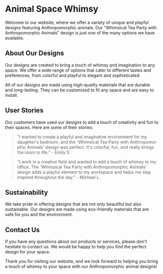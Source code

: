 <!--font:Great Vibes-->

# Animal Space Whimsy

<!--font:Barlow Condensed-->

Welcome to our website, where we offer a variety of unique and playful designs featuring An<wbr>thro<wbr>po<wbr>mor<wbr>phic animals. Our "Whimsical Tea Party with An<wbr>thro<wbr>po<wbr>mor<wbr>phic Animals" design is just one of the many options we have available.

## About Our Designs

Our designs are created to bring a touch of whimsy and imagination to any space. We offer a wide range of options that cater to different tastes and preferences, from colorful and playful to elegant and sophisticated.

All of our designs are made using high-quality materials that are durable and long-lasting. They can be customized to fit any space and are easy to install.

## User Stories

Our customers have used our designs to add a touch of creativity and fun to their spaces. Here are some of their stories:

> "I wanted to create a playful and imaginative environment for my daughter's bedroom, and the 'Whimsical Tea Party with An<wbr>thro<wbr>po<wbr>mor<wbr>phic Animals' design was perfect. It's colorful, fun, and really brings the room to life." - Emily S.

> "I work in a creative field and wanted to add a touch of whimsy to my office. The 'Whimsical Tea Party with An<wbr>thro<wbr>po<wbr>mor<wbr>phic Animals' design adds a playful element to my workspace and helps me stay inspired throughout the day." - Michael L.

## Sustainability

We take pride in offering designs that are not only beautiful but also sustainable. Our designs are made using eco-friendly materials that are safe for you and the environment.

## Contact Us

If you have any questions about our products or services, please don't hesitate to contact us. We would be happy to help you find the perfect design for your space.

Thank you for visiting our website, and we look forward to helping you bring a touch of whimsy to your space with our An<wbr>thro<wbr>po<wbr>mor<wbr>phic animal designs!

<!--

Write me content for website with wallpaper which alt text is:

"A whimsical tea party with An<wbr>thro<wbr>po<wbr>mor<wbr>phic animals"

The name/title of the page should not be 1:1 copy of the alt text but rather a real content of the website which is using this wallpaper.

- Use markdown format
- Start with heading
- Heading should be short and concise
- The content should look like a real website
- The website should not be about the wallpaper, wallpaper is just a related background
- Heading should be contain work "wallpaper" or "background"
- Include real sections like references, contact, user stories, etc. use things relevant to the page purpose.
- Feel free to use structure like headings, bullets, numbering, blockquotes, paragraphs, horizontal lines, etc.
- You can use formatting like bold or _italic_
- You can include UTF-8 emojis
- Links should be only #hash anchors (and you can refer to the document itself)
- Do not include images


---


# Whimsical Animals Wallpaper for Your Creative Space

Welcome to our website, where we offer a variety of whimsical animal wallpapers that will bring life and creativity to your space. Our "Whimsical Tea Party with An<wbr>thro<wbr>po<wbr>mor<wbr>phic Animals" wallpaper is just one of the many unique designs that we have available.

## About Our Wallpapers

Our wallpapers are designed to inspire creativity and imagination in any space. We offer a wide range of designs that cater to different tastes and preferences, from playful and whimsical to elegant and sophisticated.

All of our wallpapers are made from high-quality materials that are durable and long-lasting. They are easy to install and can be customized to fit any space.

## User Stories

Our customers have used our wallpapers to transform their spaces into beautiful and inspiring environments. Here are some of their stories:

> "I wanted to create a fun and playful environment for my kids' playroom, and the 'Whimsical Tea Party with An<wbr>thro<wbr>po<wbr>mor<wbr>phic Animals' wallpaper was perfect. It's colorful, imaginative, and really brings the room to life." - Sarah M.

> "I work from home and wanted to create a creative and inspiring workspace. The 'Whimsical Tea Party with An<wbr>thro<wbr>po<wbr>mor<wbr>phic Animals' wallpaper adds a touch of whimsy to my office and helps me stay motivated throughout the day." - David L.

## References

We take pride in offering high-quality wallpapers that are not only beautiful but also sustainable. All of our wallpapers are made from eco-friendly materials that are safe for you and the environment.

If you have any questions about our products or services, please don't hesitate to contact us. We would be happy to help you find the perfect wallpaper for your space.

Thank you for visiting our website, and we look forward to helping you transform your space with our whimsical animal wallpapers!


---


Heading should not include word "wallpaper". The website should not be about the wallpaper itself, wallpaper is just a related background, rewrite whole content.


---


# Add a Touch of Whimsy to Your Space with An<wbr>thro<wbr>po<wbr>mor<wbr>phic Animal Wallpaper

Transform your space into a playful and imaginative environment with our whimsical An<wbr>thro<wbr>po<wbr>mor<wbr>phic animal wallpaper. Our "Whimsical Tea Party with An<wbr>thro<wbr>po<wbr>mor<wbr>phic Animals" design is just one of the many unique options we offer.

## About Our Wallpaper

Our wallpaper is designed to inspire creativity and imagination in any space. We offer a wide range of designs that cater to different tastes and preferences, from playful and whimsical to elegant and sophisticated.

All of our wallpapers are made from high-quality materials that are durable and long-lasting. They are easy to install and can be customized to fit any space.

## User Stories

Our customers have used our wallpaper to add a touch of whimsy to their spaces. Here are some of their stories:

> "I wanted to create a fun and playful environment for my kids' playroom, and the 'Whimsical Tea Party with An<wbr>thro<wbr>po<wbr>mor<wbr>phic Animals' wallpaper was perfect. It's colorful, imaginative, and really brings the room to life." - Sarah M.

> "I work from home and wanted to create a creative and inspiring workspace. The 'Whimsical Tea Party with An<wbr>thro<wbr>po<wbr>mor<wbr>phic Animals' wallpaper adds a touch of whimsy to my office and helps me stay motivated throughout the day." - David L.

## Sustainability

We take pride in offering high-quality wallpaper that is not only beautiful but also sustainable. Our wallpaper is made from eco-friendly materials that are safe for you and the environment.

## Contact Us

If you have any questions about our products or services, please don't hesitate to contact us. We would be happy to help you find the perfect wallpaper for your space.

Thank you for visiting our website, and we look forward to helping you add a touch of whimsy to your space with our An<wbr>thro<wbr>po<wbr>mor<wbr>phic animal wallpaper!


---


Heading should not include word "wallpaper". The website should not be about the wallpaper itself, wallpaper is just a related background, rewrite whole content.


---


# Bring Whimsy to Your Space with An<wbr>thro<wbr>po<wbr>mor<wbr>phic Animal Designs

Welcome to our website, where we offer a variety of unique and playful designs featuring An<wbr>thro<wbr>po<wbr>mor<wbr>phic animals. Our "Whimsical Tea Party with An<wbr>thro<wbr>po<wbr>mor<wbr>phic Animals" design is just one of the many options we have available.

## About Our Designs

Our designs are created to bring a touch of whimsy and imagination to any space. We offer a wide range of options that cater to different tastes and preferences, from colorful and playful to elegant and sophisticated.

All of our designs are made using high-quality materials that are durable and long-lasting. They can be customized to fit any space and are easy to install.

## User Stories

Our customers have used our designs to add a touch of creativity and fun to their spaces. Here are some of their stories:

> "I wanted to create a playful and imaginative environment for my daughter's bedroom, and the 'Whimsical Tea Party with An<wbr>thro<wbr>po<wbr>mor<wbr>phic Animals' design was perfect. It's colorful, fun, and really brings the room to life." - Emily S.

> "I work in a creative field and wanted to add a touch of whimsy to my office. The 'Whimsical Tea Party with An<wbr>thro<wbr>po<wbr>mor<wbr>phic Animals' design adds a playful element to my workspace and helps me stay inspired throughout the day." - Michael L.

## Sustainability

We take pride in offering designs that are not only beautiful but also sustainable. Our designs are made using eco-friendly materials that are safe for you and the environment.

## Contact Us

If you have any questions about our products or services, please don't hesitate to contact us. We would be happy to help you find the perfect design for your space.

Thank you for visiting our website, and we look forward to helping you bring a touch of whimsy to your space with our An<wbr>thro<wbr>po<wbr>mor<wbr>phic animal designs!

-->
